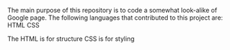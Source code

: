 The main purpose of this repository is to code a somewhat look-alike of Google page.
The following languages that contributed to this project are: 
HTML
CSS

The HTML is for structure
CSS is for styling
